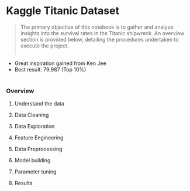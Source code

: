# **Kaggle Titanic Dataset**
> The primary objective of this notebook is to gather and analyze insights into the survival rates in the Titanic shipwreck.
> An overview section is provided below, detailing the procedures undertaken to execute the project.
<br><br>
* Great inspiration gained from Ken Jee
* Best result: 79.987 (Top 10%)
 <br><br>

 ### Overview

1. Understand the data 

2. Data Cleaning

3. Data Exploration

4. Feature Engineering

5. Data Preprocessing

6. Model building

7. Parameter tuning

8. Results
